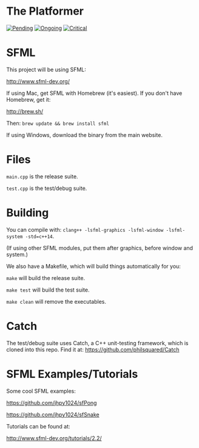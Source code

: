# The Platformer

[![Pending](https://badge.waffle.io/UAF-CS372-Spring-2015/the-platformer.svg?label=pending/in-queue&title=Pending)](http://waffle.io/UAF-CS372-Spring-2015/the-platformer)
[![Ongoing](https://badge.waffle.io/UAF-CS372-Spring-2015/the-platformer.svg?label=ongoing&title=Ongoing)](http://waffle.io/UAF-CS372-Spring-2015/the-platformer)
[![Critical](https://badge.waffle.io/UAF-CS372-Spring-2015/the-platformer.svg?label=critical&title=Critical)](http://waffle.io/UAF-CS372-Spring-2015/the-platformer)

# SFML

This project will be using SFML:

http://www.sfml-dev.org/

If using Mac, get SFML with Homebrew (it's easiest). If you don't have Homebrew, get it:

http://brew.sh/

Then: `brew update && brew install sfml`

If using Windows, download the binary from the main website.

# Files

`main.cpp` is the release suite.

`test.cpp` is the test/debug suite.

# Building

You can compile with: `clang++ -lsfml-graphics -lsfml-window -lsfml-system -std=c++14`.

(If using other SFML modules, put them after graphics, before window and system.)

We also have a Makefile, which will build things automatically for you:

`make` will build the release suite.

`make test` will build the test suite.

`make clean` will remove the executables.

# Catch

The test/debug suite uses Catch, a C++ unit-testing framework, which is cloned into this repo. Find it at: https://github.com/philsquared/Catch

# SFML Examples/Tutorials

Some cool SFML examples:

https://github.com/jhpy1024/sfPong

https://github.com/jhpy1024/sfSnake

Tutorials can be found at:

http://www.sfml-dev.org/tutorials/2.2/